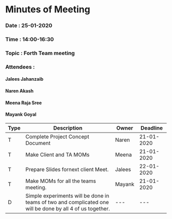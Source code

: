 # Minutes of Meeting

### Date : 25-01-2020
### Time : 14:00-16:30
### Topic : Forth Team meeting
### Attendees : 
#### Jalees Jahanzaib
#### Naren Akash 
#### Meena Raja Sree
#### Mayank Goyal


Type |      Description 	   | Owner | Deadline
---- |      -----------		   |  ---  |   ----
  T  |  Complete Project Concept Document      | Naren | 21-01-2020
  T  |  Make Client and TA MOMs  | Meena | 21-01-2020
  T  |  Prepare Slides fornext client Meet.  | Jalees | 22-01-2020
  T  |  Make MOMs for all the teams meeting. | Mayank | 21-01-2020
  D  |  Simple experiments  will be done in teams of two and complicated  one will be done by all 4 of us together. |   ---     |  ---
  